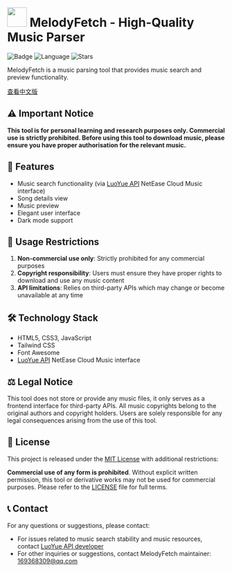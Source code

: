 # <image src="favicon.ico" height="45"/> MelodyFetch - High-Quality Music Parser
<img src="https://img.shields.io/static/v1?label=LICENSE&message=MIT&color=coral" alt="Badge">
  <img src="https://img.shields.io/github/languages/top/SRInternet/melodyfetch.github.io" alt="Language">
  <img src="https://img.shields.io/github/stars/SRInternet/melodyfetch.github.io" alt="Stars">

MelodyFetch is a music parsing tool that provides music search and preview functionality.

[查看中文版](CN_README.md)

## ⚠️ Important Notice

**This tool is for personal learning and research purposes only. Commercial use is strictly prohibited. Before using this tool to download music, please ensure you have proper authorisation for the relevant music.**

## 🎵 Features

- Music search functionality (via [LuoYue API](https://doc.vkeys.cn/api-doc/v2/%E9%9F%B3%E4%B9%90%E6%A8%A1%E5%9D%97/%E7%BD%91%E6%98%93%E4%BA%91%E9%9F%B3%E4%B9%90/1-netease.html) NetEase Cloud Music interface)
- Song details view
- Music preview
- Elegant user interface
- Dark mode support

## 🚫 Usage Restrictions

1. **Non-commercial use only**: Strictly prohibited for any commercial purposes
2. **Copyright responsibility**: Users must ensure they have proper rights to download and use any music content
3. **API limitations**: Relies on third-party APIs which may change or become unavailable at any time

## 🛠️ Technology Stack

- HTML5, CSS3, JavaScript
- Tailwind CSS
- Font Awesome
- [LuoYue API](https://doc.vkeys.cn/api-doc/v2/%E9%9F%B3%E4%B9%90%E6%A8%A1%E5%9D%97/%E7%BD%91%E6%98%93%E4%BA%91%E9%9F%B3%E4%B9%90/1-netease.html) NetEase Cloud Music interface

## ⚖️ Legal Notice

This tool does not store or provide any music files, it only serves as a frontend interface for third-party APIs. All music copyrights belong to the original authors and copyright holders. Users are solely responsible for any legal consequences arising from the use of this tool.

## 📜 License

This project is released under the [MIT License](LICENSE) with additional restrictions:

**Commercial use of any form is prohibited**. Without explicit written permission, this tool or derivative works may not be used for commercial purposes. Please refer to the [LICENSE](LICENSE) file for full terms.

## 📞 Contact

For any questions or suggestions, please contact:
- For issues related to music search stability and music resources, contact [LuoYue API developer](https://github.com/lvluoyue)
- For other inquiries or suggestions, contact MelodyFetch maintainer: 169368309@qq.com
